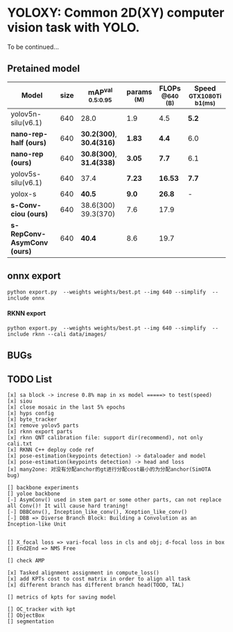 # YOLOXY: Common 2D(XY) computer vision task with YOLO.
To be continued...


## Pretained model
|Model |size|mAP<sup>val<br>0.5:0.95 |params<br><sup>(M) |FLOPs<br><sup>@640 (B) | Speed<br><sup>GTX1080Ti b1(ms)
|---|---|---|---|---|---
|yolov5n-silu(v6.1)      		|640 |28.0 |1.9 |4.5 | **5.2**
|**nano-rep-half (ours)**    		|640 |**30.2(300)**, **30.4(316)**   |**1.83**    |**4.4** | 6.0
|**nano-rep (ours)**      		|640 |**30.8(300)**, **31.4(338)**   |**3.05**    |**7.7** | 6.1
|yolov5s-silu(v6.1) 			|640 |37.4 |**7.23** |**16.53** |**7.7** 
|yolox-s 				|640 |**40.5** |**9.0** |**26.8** | - 
|**s-Conv-ciou (ours)** 		|640 |38.6(300) 39.3(370)    |7.6  |17.9|
|**s-RepConv-AsymConv (ours)**		|640 |**40.4**     | 8.6 |19.7	|




## onnx export
	python export.py  --weights weights/best.pt --img 640 --simplify  --include onnx


#### RKNN export
	python export.py  --weights weights/best.pt --img 640 --simplify  --include rknn --cali data/images/



## BUGs



## TODO List
	[x] sa block -> increse 0.8% map in xs model =====> to test(speed)
	[x] siou
	[x] close mosaic in the last 5% epochs
	[x] hyps config
	[x] byte_tracker 
	[x] remove yolov5 parts
	[x] rknn export parts
	[x] rknn QNT calibration file: support dir(recommend), not only cali.txt
	[x] RKNN C++ deploy code ref
	[x] pose-estimation(keypoints detection) -> dataloader and model
	[x] pose-estimation(keypoints detection) -> head and loss
	[x] many2one: 对没有分配anchor的gt进行分配cost最小的为分配anchor(SimOTA bug)
	
	[] backbone experiments
	[] yoloe backbone
	[-] AsymConv() used in stem part or some other parts, can not replace all Conv()! It will cause hard traning!
	[-] DBBConv(), Inception_like_conv(), Xception_like_conv() 
	[-] DBB => Diverse Branch Block: Building a Convolution as an Inception-like Unit
            

	[] X_focal loss => vari-focal loss in cls and obj; d-focal loss in box 
    [] End2End => NMS Free

    [] check AMP
	
	[x] Tasked alignment assignment in compute_loss()	
	[x] add KPTs cost to cost matrix in order to align all task
	[x] different branch has different branch head(TOOD, TAL)

	[] metrics of kpts for saving model 
 
	[] OC_tracker with kpt
	[] ObjectBox
	[] segmentation

